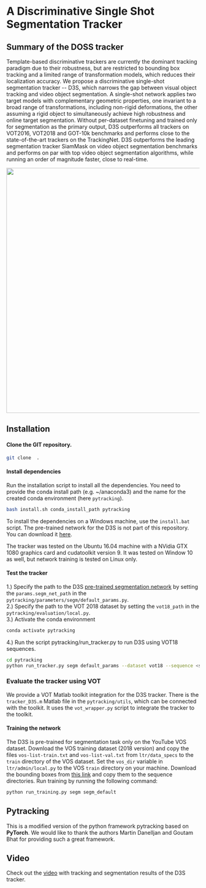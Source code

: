 # A Discriminative Single Shot Segmentation Tracker
## Summary of the DOSS tracker
Template-based discriminative trackers are currently the dominant tracking paradigm due to their robustness, but are restricted to bounding box tracking and a limited range of transformation models, which reduces their localization accuracy. We propose a discriminative single-shot segmentation tracker -- D3S, which narrows the gap between visual object tracking and video object segmentation. A single-shot network applies two target models with complementary geometric properties, one invariant to a broad range of transformations, including non-rigid deformations, the other assuming a rigid object to simultaneously achieve high robustness and online target segmentation. Without per-dataset finetuning and trained only for segmentation as the primary output, D3S outperforms all trackers on VOT2016, VOT2018 and GOT-10k benchmarks and performs close to the  state-of-the-art trackers on the TrackingNet. D3S outperforms the leading segmentation tracker SiamMask on video  object segmentation benchmarks and performs on par with top video object segmentation algorithms, while running an order of magnitude faster, close to real-time.

<p style="width:100%, text-align:center"><a href="url"><img src="https://raw.githubusercontent.com/alanlukezic/d3s/master/pytracking/utils/d3s-architecture.png" width="640"></a></p>

## Installation

#### Clone the GIT repository.  
```bash
git clone  .
```

#### Install dependencies
Run the installation script to install all the dependencies. You need to provide the conda install path (e.g. ~/anaconda3) and the name for the created conda environment (here ```pytracking```).  
```bash
bash install.sh conda_install_path pytracking
```
To install the dependencies on a Windows machine, use the `install.bat` script.
The pre-trained network for the D3S is not part of this repository. You can download it [here](http://data.vicos.si/alanl/d3s/SegmNet.pth.tar).

The tracker was tested on the Ubuntu 16.04 machine with a NVidia GTX 1080 graphics card and cudatoolkit version 9.
It was tested on Window 10 as well, but network training is tested on Linux only.

#### Test the tracker
1.) Specify the path to the D3S [pre-trained segmentation network]() by setting the `params.segm_net_path` in the `pytracking/parameters/segm/default_params.py`. <br/>
2.) Specify the path to the VOT 2018 dataset by setting the `vot18_path` in the `pytracking/evaluation/local.py`. <br/>
3.) Activate the conda environment
```bash
conda activate pytracking
```
4.) Run the script pytracking/run_tracker.py to run D3S using VOT18 sequences.  
```bash
cd pytracking
python run_tracker.py segm default_params --dataset vot18 --sequence <seq_name> --debug 1
```

### Evaluate the tracker using VOT
We provide a VOT Matlab toolkit integration for the D3S tracker. There is the `tracker_D3S.m` Matlab file in the `pytracking/utils`, which can be connected with the toolkit. It uses the `vot_wrapper.py` script to integrate the tracker to the toolkit.

#### Training the network
The D3S is pre-trained for segmentation task only on the YouTube VOS dataset. Download the VOS training dataset (2018 version) and copy the files `vos-list-train.txt` and `vos-list-val.txt` from `ltr/data_specs` to the `train` directory of the VOS dataset. 
Set the `vos_dir` variable in `ltr/admin/local.py` to the VOS `train` directory on your machine. 
Download the bounding boxes from [this link](http://data.vicos.si/alanl/d3s/rectangles.zip) and copy them to the sequence directories.
Run training by running the following command:
```bash
python run_training.py segm segm_default
```

## Pytracking
This is a modified version of the python framework pytracking based on **PyTorch**. We would like to thank the authors Martin Danelljan and Goutam Bhat for providing such a great framework.

## Video
Check out the [video](https://www.youtube.com/watch?v=E3mN_hCRHu0) with tracking and segmentation results of the D3S tracker.

